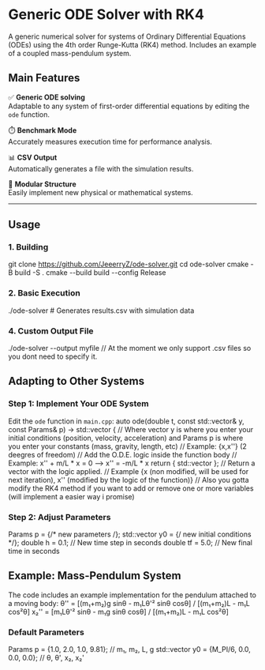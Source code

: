 # Generic ODE Solver with RK4

A generic numerical solver for systems of Ordinary Differential Equations (ODEs) using the 4th order Runge-Kutta (RK4) method. Includes an example of a coupled mass-pendulum system.

## Main Features
✅ **Generic ODE solving**  
Adaptable to any system of first-order differential equations by editing the `ode` function.

⏱️ **Benchmark Mode**  
Accurately measures execution time for performance analysis.

📊 **CSV Output**  
Automatically generates a file with the simulation results.

🔧 **Modular Structure**  
Easily implement new physical or mathematical systems.

---

## Usage

### 1. Building
git clone https://github.com/JeeerryZ/ode-solver.git
cd ode-solver
cmake -B build -S .
cmake --build build --config Release

### 2. Basic Execution
./ode-solver # Generates results.csv with simulation data

### 4. Custom Output File
./ode-solver --output myfile // At the moment we only support .csv files so you dont need to specify it.


## Adapting to Other Systems

### Step 1: Implement Your ODE System
Edit the `ode` function in `main.cpp`:
auto ode(double t, const std::vector<double>& y, const Params& p) -> std::vector<double> {
// Where vector y is where you enter your initial conditions (position, velocity, acceleration) and Params p is where you enter your constants (mass, gravity, length, etc)
// Example: {x,x''} (2 deegres of freedom)
// Add the O.D.E. logic inside the function body
// Example: x'' + m/L * x = 0 --> x'' = -m/L  * x
return { std::vector<double> }; // Return a vector with the logic applied.
// Example {x (non modified, will be used for next iteration), x'' (modified by the logic of the function)}
// Also you gotta modify the RK4 method if you want to add or remove one or more variables (will implement a easier way i promise)

### Step 2: Adjust Parameters
Params p = {/* new parameters /};
std::vector<double> y0 = {/ new initial conditions */};
double h = 0.1; // New time step in seconds
double tf = 5.0; // New final time in seconds


## Example: Mass-Pendulum System
The code includes an example implementation for the pendulum attached to a moving body:
θ'' = [(m₁+m₂)g sinθ - m₁Lθ'² sinθ cosθ] / [(m₁+m₂)L - m₁L cos²θ]
x₂'' = [m₁Lθ'² sinθ - m₁g sinθ cosθ] / [(m₁+m₂)L - m₁L cos²θ]

### Default Parameters
Params p = {1.0, 2.0, 1.0, 9.81}; // m₁, m₂, L, g
std::vector<double> y0 = {M_PI/6, 0.0, 0.0, 0.0}; // θ, θ', x₂, x₂'



